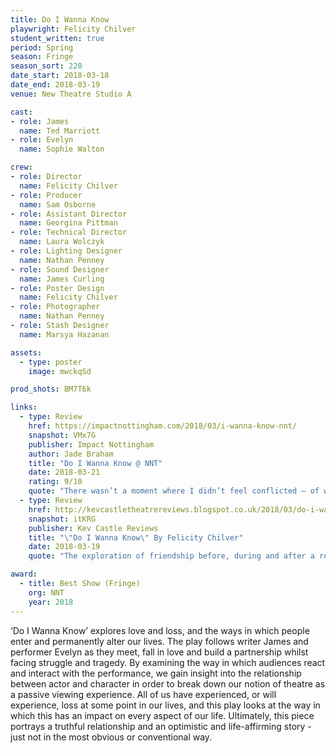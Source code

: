 ```yaml
---
title: Do I Wanna Know
playwright: Felicity Chilver
student_written: true
period: Spring
season: Fringe
season_sort: 220
date_start: 2018-03-18
date_end: 2018-03-19
venue: New Theatre Studio A

cast:
- role: James
  name: Ted Marriott
- role: Evelyn
  name: Sophie Walton

crew:
- role: Director
  name: Felicity Chilver
- role: Producer
  name: Sam Osborne
- role: Assistant Director
  name: Georgina Pittman
- role: Technical Director
  name: Laura Wolczyk
- role: Lighting Designer
  name: Nathan Penney
- role: Sound Designer
  name: James Curling
- role: Poster Design
  name: Felicity Chilver
- role: Photographer
  name: Nathan Penney
- role: Stash Designer
  name: Marsya Hazanan

assets:
  - type: poster
    image: mwckqSd

prod_shots: BM7T6k

links:
  - type: Review
    href: https://impactnottingham.com/2018/03/i-wanna-know-nnt/
    snapshot: VMx7G
    publisher: Impact Nottingham
    author: Jade Braham
    title: "Do I Wanna Know @ NNT"
    date: 2018-03-21
    rating: 9/10
    quote: "There wasn’t a moment where I didn’t feel conflicted – of wanting to laugh but also cry out in sympathy and solidarity. It was excellent and one of the best plays I’ve seen at NNT."
  - type: Review
    href: http://kevcastletheatrereviews.blogspot.co.uk/2018/03/do-i-wanna-know-by-felicity-chilver.html
    snapshot: itKRG
    publisher: Kev Castle Reviews
    title: "\"Do I Wanna Know\" By Felicity Chilver"
    date: 2018-03-19
    quote: "The exploration of friendship before, during and after a relationship, as well as the family relationships are beautifully highlighted, and the final scenes are quite emotional."

award:
  - title: Best Show (Fringe)
    org: NNT
    year: 2018
---
```


‘Do I Wanna Know’ explores love and loss, and the ways in which people enter and permanently alter our lives.
The play follows writer James and performer Evelyn as they meet, fall in love and build a partnership whilst facing struggle and tragedy. By examining the way in which audiences react and interact with the performance, we gain insight into the relationship between actor and character in order to break down our notion of theatre as a passive viewing experience. All of us have experienced, or will experience, loss at some point in our lives, and this play looks at the way in which this has an impact on every aspect of our life. Ultimately, this piece portrays a truthful relationship and an optimistic and life-affirming story - just not in the most obvious or conventional way.
